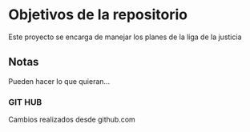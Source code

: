 # Objetivos de la repositorio

Este proyecto se encarga de manejar los planes de la liga de la justicia


## Notas
Pueden hacer lo que quieran...

### GIT HUB
Cambios realizados desde github.com
